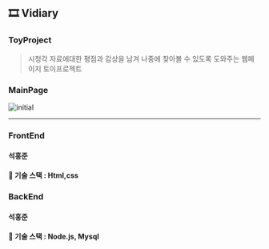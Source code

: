 ## 🎞 Vidiary

### ToyProject<br>
>시청각 자료에대한 평점과 감상을 남겨 나중에 찾아볼 수 있도록 도와주는 웹페이지 토이프로젝트

### MainPage<br>
![initial]("https://user-images.githubusercontent.com/89785414/227756649-3ddbab64-c633-4722-9459-3cc174a772a6.png")

---------------------------------------------------------------------
### FrontEnd
#### 석홍준
#### 🔧 기술 스택 : Html,css

### BackEnd
#### 석홍준
#### 🔧 기술 스택 : Node.js, Mysql
